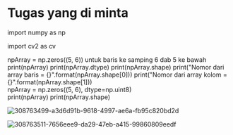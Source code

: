


# Tugas yang di minta


import numpy as np

import cv2 as cv

npArray = np.zeros((5, 6))
untuk baris ke samping 6 dab 5 ke bawah
print(npArray)
print(npArray.dtype)
print(npArray.shape)
print("Nomor dari array baris = {}".format(npArray.shape[0]))
print("Nomor dari array kolom = {}".format(npArray.shape[1]))  
npArray = np.zeros((5, 6), dtype=np.uint8)  
print(npArray)
print(npArray.shape)

![308763499-a3d6d91b-9618-4997-ae6a-fb95c820bd2d](https://github.com/Birrhamm/Pengolahan_citra/assets/115520530/9cda70a2-cad9-490b-aafd-a03ebbb80a0e)

![308763511-7656eee9-da29-47eb-a415-99860809eedf](https://github.com/Birrhamm/Pengolahan_citra/assets/115520530/76d4489a-b545-41b2-aa84-92f888dfc07e)
